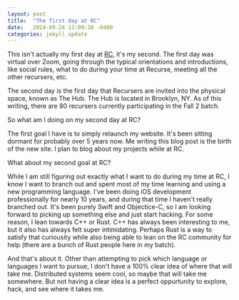 ```yaml
---
layout: post
title:  "The first day at RC"
date:   2024-09-24 13:09:38 -0400
categories: jekyll update
---
```

This isn't actually my first day at [RC][recurse-center], it's my second. The first day was virtual over Zoom, going through the typical orientations and introductions, like social rules, what to do during your time at Recurse, meeting all the other recursers, etc.

The second day is the first day that Recursers are invited into the physical space, known as The Hub. The Hub is located in Brooklyn, NY. As of this writing, there are 80 recursers currently participating in the Fall 2 batch. 

So what am I doing on my second day at RC?

The first goal I have is to simply relaunch my website. It's been sitting dormant for probably over 5 years now. Me writing this blog post is the birth of the new site. I plan to blog about my projects while at RC. 

What about my second goal at RC?

While I am still figuring out exactly what I want to do during my time at RC, I know I want to branch out and spent most of my time learning and using a new programming language. I've been doing iOS development professionally for nearly 10 years, and during that time I haven't really branched out. It's been purely Swift and Objectice-C, so I am looking forward to picking up something else and just start hacking. For some reason, I lean towards C++ or Rust. C++ has always been interesting to me, but it also has always felt super intimidating. Perhaps Rust is a way to satisfy that curiousity while also being able to lean on the RC community for help (there are a bunch of Rust people here in my batch).

And that's about it. Other than attempting to pick which language or languages I want to pursue, I don't have a 100% clear idea of where that will take me. Distributed systems seem cool, so maybe that will take me somewhere. But not having a clear idea is a perfect oppurtunity to explore, hack, and see where it takes me.

[recurse-center]: https://recurse.com